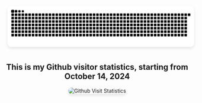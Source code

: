<div align="center">
  <img src="https://github.com/WindyDante/WindyDante/blob/output/github-contribution-grid-snake.svg" alt="Snake" style="display:inline-block; margin: 10px; border-radius: 10px; box-shadow: 0 4px 8px rgba(0, 0, 0, 0.1);"/>
  
  <h2>This is my Github visitor statistics, starting from October 14, 2024</h2>
  <!-- 访问者统计独占一行 -->
  <img src="https://count.kjchmc.cn/get/@:WindyDante" alt="Github Visit Statistics" style="margin-bottom: 20px; border-radius: 10px; box-shadow: 0 4px 8px rgba(0, 0, 0, 0.1);"/> 

  </div>
